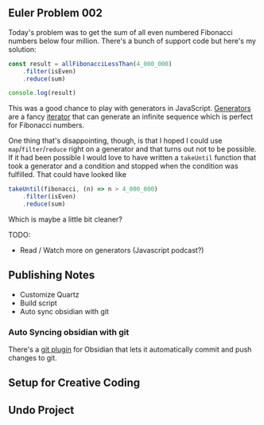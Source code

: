 ## Euler Problem 002

Today's problem was to get the sum of all even numbered Fibonacci numbers below four million. There's a bunch of support code but here's my solution:

```typescript
const result = allFibonacciLessThan(4_000_000)
	.filter(isEven)
	.reduce(sum)

console.log(result)
```

This was a good chance to play with generators in JavaScript. [Generators](https://developer.mozilla.org/en-US/docs/Web/JavaScript/Reference/Global_Objects/Generator) are a fancy [iterator](https://developer.mozilla.org/en-US/docs/Web/JavaScript/Reference/Iteration_protocols#the_iterable_protocol) that can generate an infinite sequence which is perfect for Fibonacci numbers.

One thing that's disappointing, though, is that I hoped I could use `map`/`filter`/`reduce` right on a generator and that turns out not to be possible. If it had been possible I would love to have written a `takeUntil` function that took a generator and a condition and stopped when the condition was fulfilled. That could have looked like

```typescript
takeUntil(fibonacci, (n) => n > 4_000_000)
	.filter(isEven)
	.reduce(sum)
```

Which is maybe a little bit cleaner?

TODO:
- Read / Watch more on generators (Javascript podcast?)

## Publishing Notes

- Customize Quartz
- Build script
- Auto sync obsidian with git

### Auto Syncing obsidian with git

There's a [git plugin](https://github.com/Vinzent03/obsidian-git) for Obsidian that lets it automatically commit and push changes to git.

## Setup for Creative Coding

## Undo Project